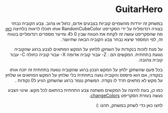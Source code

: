 

<div dir="rtl" lang="he">

# GuitarHero

במשחק זה יורדות מהשמיים קוביות בצבעים אדום, כחול או צהוב.
צבע הקוביה נבחר בצורה רנדומלית על ידי הסקריפט RandomCubeColor אותו תוכלו לראות בלחיצה [כאן](https://github.com/sivanyahav/GuitarHero/blob/master/Assets/Scripts/RandomCubeColor.cs)
מה שהסקריפט עושה זה לקחת את הטווח  שבין 0 ל4 ומייצר מספרים רנדומליים בטווח זה, לפי המספר שיצא נבחר צבע הקוביה הבאה שתיווצר.

על מנת לזכות בנקודות על השחקן ללחוץ על המקש המתאים לצבע ברגע שהקוביה נוגעת בתחתית.
המקשים הם : 
Z- עבור קוביה אדומה
X- עבור קוביה כחולה
C- עבור קוביה צהובה.

בכל פעם שהשחקן ילחץ על המקש הנכון ברגע שהקוביה נוגעת בתחתית זה יזכה אותו בנקודה, אם הוא פיספס והקוביה נגעה בתחתית בלי שלחץ על המקש המתאים או שלחץ על מקש לא  מתאים תרד לו נקודה.
המשחק נגמר ברגע שהשחקן הגיע ל0 נקודות . 

כמו כן, בעת לחיצה על המקשים משתנה צבע התחתית בהתאם לכל מקש.
שינוי הצבע נעשה בעזרת הסקריפט [changeColors](https://github.com/sivanyahav/GuitarHero/blob/master/Assets/Scripts/ChangeColor.cs).

לחצו כאן כדי לשחק במשחק, תהנו :) 
</div>

